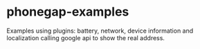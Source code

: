 # phonegap-examples
Examples using plugins: battery, network, device information and localization calling google api to show the real address.
